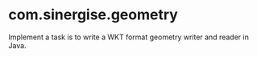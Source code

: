 # com.sinergise.geometry
Implement a task is to write a WKT format geometry writer and reader in Java.
